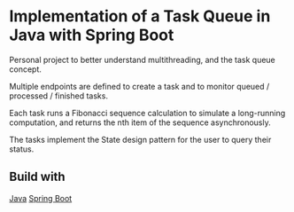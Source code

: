 # Implementation of a Task Queue in Java with Spring Boot

Personal project to better understand multithreading, and the task queue concept.

Multiple endpoints are defined to create a task and to monitor queued / processed / finished tasks.

Each task runs a Fibonacci sequence calculation to simulate a long-running computation,
and returns the nth item of the sequence asynchronously.

The tasks implement the State design pattern for the user to query their status.

## Build with

[Java](https://www.java.com/fr/)
[Spring Boot](https://spring.io/projects/spring-boot/)